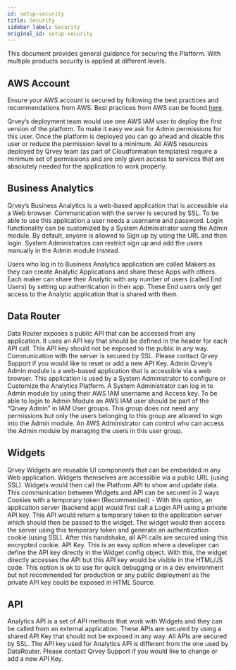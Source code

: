 ```yaml
---
id: setup-security
title: Security
sidebar_label: Security
original_id: setup-security
---
```

<div style={{textAlign: "justify"}}>

This document provides general guidance for securing the Platform. With multiple products security is applied at different levels. 

## AWS Account

Ensure your AWS account is secured by following the best practices and recommendations from AWS. Best practices from AWS can be found [here](https://aws.amazon.com/whitepapers/aws-security-best-practices/).

Qrvey’s deployment team would use one AWS IAM user to deploy the first version of the platform. To make it easy we ask for Admin permissions for this user. Once the platform is deployed you can go ahead and disable this user or reduce the permission level to a minimum. All AWS resources deployed by Qrvey team (as part of Cloudformation templates) require a minimum set of permissions and are only given access to services that are absolutely needed for the application to work properly. 

## Business Analytics

Qrvey’s Business Analytics is a web-based application that is accessible via a Web browser. Communication with the server is secured by SSL. To be able to use this application a user needs a username and password. Login functionality can be customized by a System Administrator using the Admin module. By default, anyone is allowed to Sign up by using the URL and then login. System Administrators can restrict sign up and add the users manually in the Admin module instead.

Users who log in to Business Analytics application are called Makers as they can create Analytic Applications and share these Apps with others. Each maker can share their Analytic with any number of users (called End Users) by setting up authentication in their app. These End users only get access to the Analytic application that is shared with them.

## Data Router

Data Router exposes a public API that can be accessed from any application. It uses an API key that should be defined in the header for each API call. This API key should not be exposed to the public in any way. Communication with the server is secured by SSL. Please contact Qrvey Support if you would like to reset or add a new API Key.
Admin
Qrvey’s Admin module is a web-based application that is accessible via a web browser. This application is used by a System Administrator to configure or Customize the Analytics Platform. A System Administrator can log in to Admin module by using their AWS IAM username and Access key. To be able to login to Admin Module an AWS IAM user should be part of the “Qrvey Admin” in IAM User groups. This group does not need any permissions but only the users belonging to this group are allowed to sign into the Admin module. An AWS Administrator can control who can access the Admin module by managing the users in this user group.

## Widgets

Qrvey Widgets are reusable UI components that can be embedded in any Web application. Widgets themselves are accessible via a public URL (using SSL). Widgets would then call the Platform API to show and update data. This communication between Widgets and API can be secured in 2 ways
Cookies with a temporary token (Recommended) - With this option, an application server (backend app) would first call a Login API using a private API key. This API would return a temporary token to the application server which should then be passed to the widget. The widget would then access the server using this temporary token and generate an authentication cookie (using SSL). After this handshake, all API calls are secured using this encrypted cookie.
API Key. This is an easy option where a developer can define the API key directly in the Widget config object. With this, the widget directly accesses the API but this API key would be visible in the HTML/JS code. This option is ok to use for quick debugging or in a dev environment but not recommended for production or any public deployment as the private API key could be exposed in HTML Source.

## API

Analytics API is a set of API methods that work with Widgets and they can be called from an external application. These APIs are secured by using a shared API Key that should not be exposed in any way. All APIs are secured by SSL. The API key used for Analytics API is different from the one used by DataRouter. Please contact Qrvey Support if you would like to change or add a new API Key.
</div>